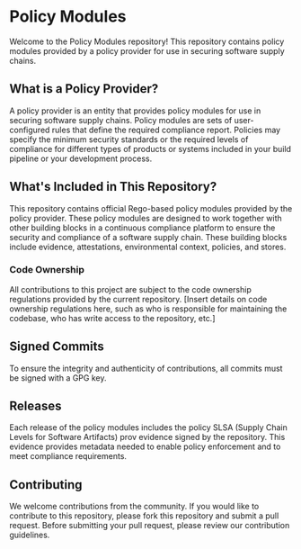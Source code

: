 

<!-- <center><img src='https://repository-images.githubusercontent.com/503625714/4c7c0d6c-cd0c-448c-98b9-e24be16b3ca4' alt='Gitgat' width="250" /></center> -->

# Policy Modules
Welcome to the Policy Modules repository! This repository contains policy modules provided by a policy provider for use in securing software supply chains.

## What is a Policy Provider?
A policy provider is an entity that provides policy modules for use in securing software supply chains. Policy modules are sets of user-configured rules that define the required compliance report. Policies may specify the minimum security standards or the required levels of compliance for different types of products or systems included in your build pipeline or your development process.

## What's Included in This Repository?
This repository contains official Rego-based policy modules provided by the policy provider. These policy modules are designed to work together with other building blocks in a continuous compliance platform to ensure the security and compliance of a software supply chain. These building blocks include evidence, attestations, environmental context, policies, and stores.

### Code Ownership 
All contributions to this project are subject to the code ownership regulations provided by the current repository. [Insert details on code ownership regulations here, such as who is responsible for maintaining the codebase, who has write access to the repository, etc.]

## Signed Commits
To ensure the integrity and authenticity of contributions, all commits must be signed with a GPG key. 

## Releases
Each release of the policy modules includes the policy SLSA (Supply Chain Levels for Software Artifacts) prov evidence signed by the repository. This evidence provides metadata needed to enable policy enforcement and to meet compliance requirements.

## Contributing
We welcome contributions from the community. If you would like to contribute to this repository, please fork this repository and submit a pull request. Before submitting your pull request, please review our contribution guidelines.

